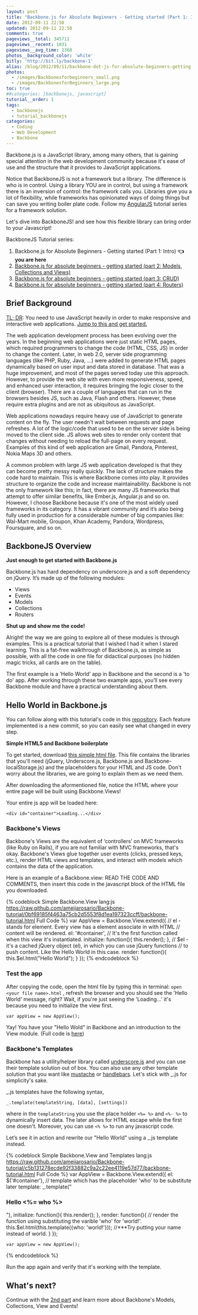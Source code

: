 ```yaml
---
layout: post
title: "Backbone.js for Absolute Beginners - Getting started (Part 1: Intro)"
date: 2012-09-11 22:50
updated: 2012-09-11 22:50
comments: true
pageviews__total: 345711
pageviews__recent: 1031
pageviews__avg_time: 1368
photos__background_color: 'white'
bitly: 'http://bit.ly/backbone-1'
alias: /blog/2012/09/11/backbone-dot-js-for-absolute-beginners-getting-started/
photos:
  - /images/Backbonesforbeginners_small.png
  - /images/BackbonesforBeginners_large.png
toc: true
##categories: [backbonejs, javascript]
tutorial__order: 1
tags:
  - backbonejs
  - tutorial_backbonejs
categories:
  - Coding
  - Web Development
  - Backbone
---
```


Backbone.js is a JavaScript library, among many others, that is gaining special attention in the web development community because it's ease of use and the structure that it provides to JavaScript applications.

Notice that BackboneJS is not a framework but a library. The difference is who is in control. Using a library YOU are in control, but using a framework there is an inversion of control: the framework calls you. Libraries give you a lot of flexibility, while frameworks has opinionated ways of doing things but can save you writing boiler plate code. Follow my [AngularJS](/blog/categories/angularjs/) tutorial series for a framework solution.

Let's dive into BackboneJS! and see how this flexible library can bring order to your Javascript!

<!--More-->

BackboneJS Tutorial series:

1. Backbone.js for Absolute Beginners - Getting started (Part 1: Intro) **👈 you are here**
1. [Backbone.js for absolute beginners - getting started (part 2: Models, Collections and Views)](/blog/2012/09/13/backbone-js-for-absolute-beginners-getting-started-part-2/)
1. [Backbone.js for absolute beginners - getting started (part 3: CRUD)](/blog/2012/09/13/backbonejs-for-absolute-beginners-getting-started-part-3/)
1. [Backbone.js for absolute beginners - getting started (part 4: Routers)](/blog/2012/09/13/backbone-js-for-absolute-beginners-getting-started-part-4/)

## Brief Background

<a href="#start">TL; DR</a>: You need to use JavaScript heavily in order to make responsive and interactive web applications. <a href="#start">Jump to this and get started.</a>

The web application development process has been evolving over the years. In the beginning web applications were just static HTML pages, which required programmers to change the code (HTML, CSS, JS) in order to change the content. Later, in web 2.0, server side programming languages (like PHP, Ruby, Java, …) were added to generate HTML pages dynamically based on user input and data stored in database. That was a huge improvement, and most of the pages served today use this approach. However, to provide the web site with even more responsiveness, speed, and enhanced user interaction, it requires bringing the logic closer to the client (browser).  There are a couple of languages that can run in the browsers besides JS, such as Java, Flash and others. However, these require extra plugins and are not as ubiquitous as JavaScript.

Web applications nowadays require heavy use of JavaScript to generate content on the fly. The user needn't wait between requests and page refreshes. A lot of the logic/code that used to be on the server side is being moved to the client side. JS allows web sites to render only content that changes without needing to reload the full-page on every request. Examples of this kind of web application are Gmail, Pandora, Pinterest, Nokia Maps 3D and others.

A common problem with large JS web application developed is that they can become pretty messy really quickly. The lack of structure makes the code hard to maintain. This is where Backbone comes into play. It provides structure to organize the code and increase maintainability. Backbone is not the only framework like this; in fact, there are many JS frameworks that attempt to offer similar benefits, like Ember.js, Angular.js and so on. However, I choose Backbone because it's one of the most widely used frameworks in its category. It has a vibrant community and it’s also being fully used in production for a considerable number of big companies like: Wal-Mart mobile, Groupon, Khan Academy, Pandora, Wordpress, Foursquare, and so on.

<a id="start"></a>

## BackboneJS Overview

**Just enough to get started with Backbone.js**

Backbone.js has hard dependency on underscore.js and a soft dependency on jQuery. It’s made up of the following modules:

   * Views
   * Events
   * Models
   * Collections
   * Routers

**Shut up and show me the code!**

Alright! the way we are going to explore all of these modules is through examples. This is a practical tutorial that I wished I had it when I stared learning. This is a fat-free walkthrough of Backbone.js, as simple as possible, with all the code in one file for didactical purposes (no hidden magic tricks, all cards are on the table).

The first example is a ‘Hello World’ app in Backbone and the second is a 'to do' app. After working through these two example apps, you’ll see every Backbone module and have a practical understanding about them.


## Hello World in Backbone.js

You can follow along with this tutorial's code in this [repository](https://github.com/amejiarosario/Backbone-tutorial/commits/). Each feature implemented is a new commit, so you can easily see what changed in every step.

**Simple HTML5 and Backbone boilerplate**

To get started, download [this simple html file](https://raw.github.com/amejiarosario/Backbone-tutorial/439ff34409dfc01adca7f9f96efcd726295f1aac/backbone-tutorial.html). This file  contains the libraries that you'll need (jQuery, Underscore.js, Backbone.js and Backbone-localStorage.js) and the placeholders for your HTML and JS code. Don't worry about the libraries, we are going to explain them as we need them.

After downloading the aformentioned file, notice the HTML where your entire page will be built using Backbone.Views!

Your entire js app will be loaded here:

`<div id="container">Loading...</div>`

### Backbone's Views

Backbone's Views are the equivalent of ‘controllers’ on MVC frameworks (like Ruby on Rails), if you are not familiar with MVC frameworks, that's okay. Backbone's Views glue together user events (clicks, pressed keys, etc.), render HTML views and templates, and interact with models which contains the data of the application.

Here is an example of a Backbone.view: READ THE CODE AND COMMENTS, then insert this code in the javascript block of the HTML file you downloaded.

{% codeblock Simple Backbone.View lang:js https://raw.github.com/amejiarosario/Backbone-tutorial/0bf69185f4463a75cb2d5553f8d1ea197323ccff/backbone-tutorial.html Full Code %}
    var AppView = Backbone.View.extend({
      // el - stands for element. Every view has a element associate in with HTML
      //      content will be rendered.
      el: '#container',
      // It's the first function called when this view it's instantiated.
      initialize: function(){
        this.render();
      },
      // $el - it's a cached jQuery object (el), in which you can use jQuery functions
      //       to push content. Like the Hello World in this case.
      render: function(){
        this.$el.html("Hello World");
      }
    });
{% endcodeblock %}

### Test the app

After copying the code, open the html file by typing this in terminal: `open <your file name>.html` , refresh the browser and you should see the 'Hello World' message, right? Wait, if you're just seeing the 'Loading…' it's because you need to initialize the view first.

`var appView = new AppView();`

Yay! You have your "Hello Wold" in Backbone and an introduction to the View module. (Full code is [here](https://raw.github.com/amejiarosario/Backbone-tutorial/0bf69185f4463a75cb2d5553f8d1ea197323ccff/backbone-tutorial.html))

### Backbone's Templates

Backbone has a utility/helper library called [underscore.js](http://underscorejs.org/?utm_source=adrianmejia.com) and you can use their template solution out of box. You can also use any other template solution that you want like [mustache](https://github.com/janl/mustache.js) or [handlebars](https://github.com/wycats/handlebars.js). Let's stick with _.js for simplicity's sake.

_.js templates have the following syntax,

`_.template(templateString, [data], [settings])`

where in the `templateString` you use the place holder `<%= %>` and `<%- %>` to dynamically insert data. The later allows for HTML escape while the first one doesn't. Moreover, you can use `<% %>` to run any javascript code.

Let’s see it in action and rewrite our "Hello World" using a _.js template instead.

{% codeblock Simple Backbone.View and Templates lang:js https://raw.github.com/amejiarosario/Backbone-tutorial/c5b131278ecde92f33882c9a2c22ee4119e57d77/backbone-tutorial.html Full Code %}
    var AppView = Backbone.View.extend({
      el: $('#container'),
      // template which has the placeholder 'who' to be substitute later
      template: _.template("<h3>Hello <%= who %></h3>"),
      initialize: function(){
        this.render();
      },
      render: function(){
        // render the function using substituting the varible 'who' for 'world!'.
        this.$el.html(this.template({who: 'world!'}));
        //***Try putting your name instead of world.
      }
    });

    var appView = new AppView();
{% endcodeblock %}

Run the app again and verify that it's working with the template.

## What's next?
Continue with the [2nd part](/blog/2012/09/13/backbone-js-for-absolute-beginners-getting-started-part-2/) and learn more about Backbone's Models, Collections, View and Events!

